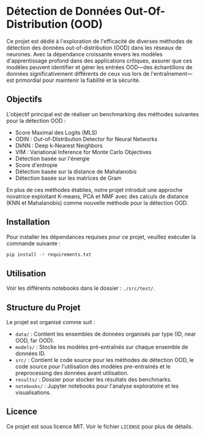 
# Détection de Données Out-Of-Distribution (OOD)

Ce projet est dédié à l'exploration de l'efficacité de diverses méthodes de détection des données out-of-distribution (OOD) dans les réseaux de neurones. Avec la dépendance croissante envers les modèles d'apprentissage profond dans des applications critiques, assurer que ces modèles peuvent identifier et gérer les entrées OOD—des échantillons de données significativement différents de ceux vus lors de l'entraînement—est primordial pour maintenir la fiabilité et la sécurité.

## Objectifs

L'objectif principal est de réaliser un benchmarking des méthodes suivantes pour la détection OOD :

- Score Maximal des Logits (MLS)
- ODIN : Out-of-DIstribution Detector for Neural Networks
- DkNN : Deep k-Nearest Neighbors
- VIM : Variational Inference for Monte Carlo Objectives
- Détection basée sur l'énergie
- Score d'entropie
- Détection basée sur la distance de Mahalanobis
- Détection basée sur les matrices de Gram

En plus de ces méthodes établies, notre projet introduit une approche novatrice exploitant K-means, PCA et NMF avec des calculs de distance (KNN et Mahalanobis) comme nouvelle méthode pour la détection OOD.


## Installation

Pour installer les dépendances requises pour ce projet, veuillez exécuter la commande suivante :

```bash
pip install -r requirements.txt
```

## Utilisation

Voir les différents notebooks dans le dossier :  `./src/test/`.  

## Structure du Projet

Le projet est organisé comme suit :

- `data/` : Contient les ensembles de données organisés par type (ID, near OOD, far OOD).
- `models/` : Stocke les modèles pré-entraînés sur chaque ensemble de données ID.
- `src/` : Contient le code source pour les méthodes de détection OOD, le code source pour l'utilisation des modèles pre-entrainés et le preprocessing des données avant utilisation.
- `results/` : Dossier pour stocker les résultats des benchmarks.
- `notebooks/` : Jupyter notebooks pour l'analyse exploratoire et les visualisations.

## Licence

Ce projet est sous licence MIT. Voir le fichier `LICENSE` pour plus de détails.
